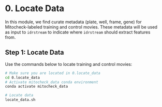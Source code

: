 # 0. Locate Data

In this module, we find curate metadata (plate, well, frame, gene) for Mitocheck-labeled training and control movies.
These metadata will be used as input to `idrstream` to indicate where `idrstream` should extract features from.

## Step 1: Locate Data

Use the commands below to locate training and control movies:

```sh
# Make sure you are located in 0.locate_data
cd 0.locate_data
# Activate mitocheck_data conda environment
conda activate mitocheck_data

# Locate data
locate_data.sh
```
